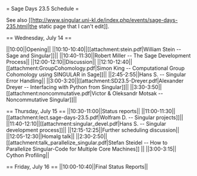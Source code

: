 = Sage Days 23.5 Schedule =

See also [[http://www.singular.uni-kl.de/index.php/events/sage-days-235.html|the static page that I can't edit]].

== Wednesday, July 14 ==

||10:00||Opening||
||10:10-10:40||[[attachment:stein.pdf|William Stein -- Sage and Singular]]||
||10:40-11:30||Robert Miller -- The Sage Development Process||
||12:00-12:10||Discussion||
||12:10-12:40||[[attachment:GroupCohomology.pdf|Simon King -- Computational Group Cohomology using SINGULAR in Sage]]||
||2:45-2:55||Hans S. -- Singular Error Handling||
||3:00-3:20||[[attachment:SD23.5-Dreyer.pdf|Alexander Dreyer -- Interfacing with Python from Singular]]||
||3:30-3:50||[[attachment:noncommutative.pdf|Victor & Oleksandr Motsak -- Noncommutative Singular]]||

== Thursday, July 15 ==
||10:30-11:00||Status reports||
||11:00-11:30||[[attachment:lect.sage-days-23.5.pdf|Wolfram D. -- Singular projects]]||
||11:40-12:10||[[attachment:singular_devel.pdf|Hans S. -- Singular development process]]||
||12:15-12:25||Further scheduling discussion||
||12:05-12:30||Homalg talk||
||2:30-2:50|| [[attachment:talk_parallelize_singular.pdf|Stefan Steidel -- How to Parallelize Singular-Code for Multiple Core Machines]] ||
||3:00-3:15|| Cython Profiling||

== Friday, July 16 ==
||10:00-10:40||Final Status Reports||
